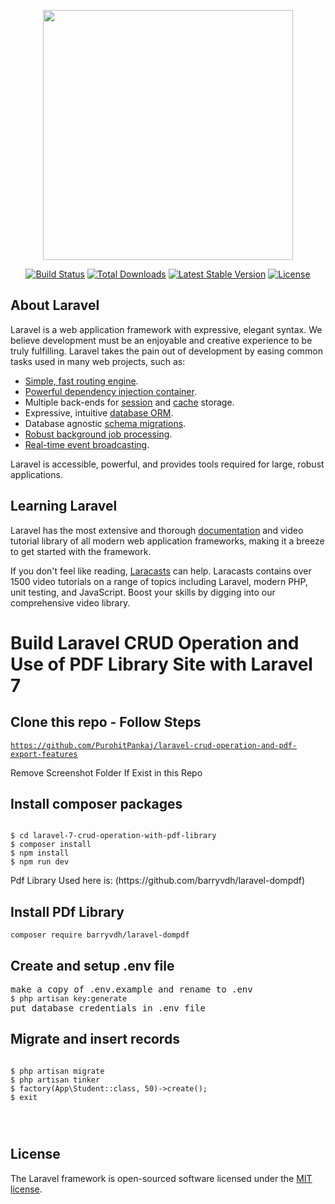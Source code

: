<p align="center"><img src="https://res.cloudinary.com/dtfbvvkyp/image/upload/v1566331377/laravel-logolockup-cmyk-red.svg" width="400"></p>

<p align="center">
<a href="https://travis-ci.org/laravel/framework"><img src="https://travis-ci.org/laravel/framework.svg" alt="Build Status"></a>
<a href="https://packagist.org/packages/laravel/framework"><img src="https://poser.pugx.org/laravel/framework/d/total.svg" alt="Total Downloads"></a>
<a href="https://packagist.org/packages/laravel/framework"><img src="https://poser.pugx.org/laravel/framework/v/stable.svg" alt="Latest Stable Version"></a>
<a href="https://packagist.org/packages/laravel/framework"><img src="https://poser.pugx.org/laravel/framework/license.svg" alt="License"></a>
</p>

## About Laravel

Laravel is a web application framework with expressive, elegant syntax. We believe development must be an enjoyable and creative experience to be truly fulfilling. Laravel takes the pain out of development by easing common tasks used in many web projects, such as:

- [Simple, fast routing engine](https://laravel.com/docs/routing).
- [Powerful dependency injection container](https://laravel.com/docs/container).
- Multiple back-ends for [session](https://laravel.com/docs/session) and [cache](https://laravel.com/docs/cache) storage.
- Expressive, intuitive [database ORM](https://laravel.com/docs/eloquent).
- Database agnostic [schema migrations](https://laravel.com/docs/migrations).
- [Robust background job processing](https://laravel.com/docs/queues).
- [Real-time event broadcasting](https://laravel.com/docs/broadcasting).

Laravel is accessible, powerful, and provides tools required for large, robust applications.

## Learning Laravel

Laravel has the most extensive and thorough [documentation](https://laravel.com/docs) and video tutorial library of all modern web application frameworks, making it a breeze to get started with the framework.

If you don't feel like reading, [Laracasts](https://laracasts.com) can help. Laracasts contains over 1500 video tutorials on a range of topics including Laravel, modern PHP, unit testing, and JavaScript. Boost your skills by digging into our comprehensive video library.

<h1>Build Laravel CRUD Operation and Use of PDF Library Site with Laravel 7</h1>

<h2>Clone this repo - Follow Steps</h2>

<code>https://github.com/PurohitPankaj/laravel-crud-operation-and-pdf-export-features</code>

<p>Remove Screenshot Folder If Exist in this Repo</p>

<h2>Install composer packages</h2>
<pre><code>
$ cd laravel-7-crud-operation-with-pdf-library
$ composer install
$ npm install
$ npm run dev
</pre></code>

<p>Pdf Library Used here is: (https://github.com/barryvdh/laravel-dompdf)</p>

<h2>Install PDf Library</h2>

<code>composer require barryvdh/laravel-dompdf</code>

<h2>Create and setup .env file</h2>
<pre>
make a copy of .env.example and rename to .env
<code>$ php artisan key:generate</code>
put database credentials in .env file
</pre>

<h2>Migrate and insert records</h2>

<pre><code>
$ php artisan migrate
$ php artisan tinker
$ factory(App\Student::class, 50)->create();
$ exit
</pre>
</code>

## License

The Laravel framework is open-sourced software licensed under the [MIT license](https://opensource.org/licenses/MIT).
